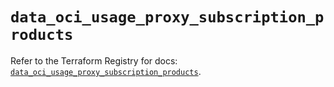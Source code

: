 # `data_oci_usage_proxy_subscription_products`

Refer to the Terraform Registry for docs: [`data_oci_usage_proxy_subscription_products`](https://registry.terraform.io/providers/oracle/oci/7.19.0/docs/data-sources/usage_proxy_subscription_products).
